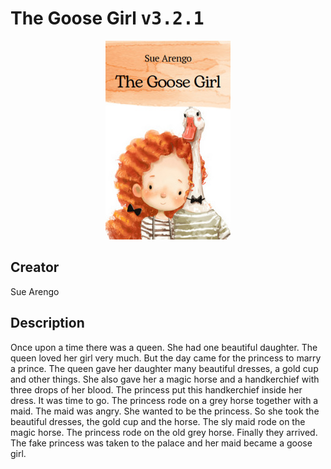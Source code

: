 
# The Goose Girl <kbd>v3.2.1</kbd>

<center>
  <img src="./cover-1024.jpg"/>
</center>

## Creator
Sue Arengo

## Description
Once upon a time there was a queen. She had one beautiful daughter. The queen loved her girl very much. But the day came for the princess to marry a prince. The queen gave her daughter many beautiful dresses, a gold cup and other things. She also gave her a magic horse and a handkerchief with three drops of her blood. The princess put this handkerchief inside her dress. It was time to go. The princess rode on a grey horse together with a maid. The maid was angry. She wanted to be the princess. So she took the beautiful dresses, the gold cup and the horse. The sly maid rode on the magic horse. The princess rode on the old grey horse. Finally they arrived. The fake princess was taken to the palace and her maid became a goose girl. 
